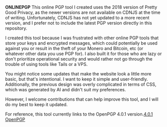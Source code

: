 **ONLINEPGP**
This online PGP tool I created uses the 2018 version of Pretty Good Privacy, as the newer versions are not available on CDNJS at the time of writing. Unfortunately, CDNJS has not yet updated to a more recent version, and I prefer not to include the latest PGP version directly in this repository.

I created this tool because I was frustrated with other online PGP tools that store your keys and encrypted messages, which could potentially be used against you or result in the theft of your Monero and Bitcoin, etc (or whatever other data you use PGP for). I also built it for those who are lazy or don't prioritize operational security and would rather not go through the trouble of using tools like Tails or a VPS.

You might notice some updates that make the website look a little more basic, but that's intentional. I want to keep it simple and user-friendly. Additionally, the previous design was overly complicated in terms of CSS, which was generated by AI and didn't suit my preferences.

However, I welcome contributions that can help improve this tool, and I will do my best to keep it updated.

For reference, this tool currently links to the OpenPGP 4.0.1 version.[4.0.1 OpenPGP](https://cdnjs.cloudflare.com/ajax/libs/openpgp/4.0.1/openpgp.min.js)

